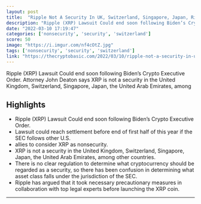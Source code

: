 ```yaml
---
layout: post
title:  "Ripple Not A Security In UK, Switzerland, Singapore, Japan, Ripple Lawsuit May End Soon Following Biden’s Crypto Order"
description: "Ripple (XRP) Lawsuit Could end soon following Biden’s Crypto Executive Order. Attorney John Deaton says XRP is not a security in the United Kingdom, Switzerland, Singapore, Japan, the United Arab Emirates, among"
date: "2022-03-10 17:19:47"
categories: ['nonsecurity', 'security', 'switzerland']
score: 50
image: "https://i.imgur.com/nf4cOtZ.jpg"
tags: ['nonsecurity', 'security', 'switzerland']
link: "https://thecryptobasic.com/2022/03/10/ripple-not-a-security-in-uk-switzerland-singapore-japan-ripple-lawsuit-may-end-soon-following-bidens-crypto-order/"
---
```


Ripple (XRP) Lawsuit Could end soon following Biden’s Crypto Executive Order. Attorney John Deaton says XRP is not a security in the United Kingdom, Switzerland, Singapore, Japan, the United Arab Emirates, among

## Highlights

- Ripple (XRP) Lawsuit Could end soon following Biden’s Crypto Executive Order.
- Lawsuit could reach settlement before end of first half of this year if the SEC follows other U.S.
- allies to consider XRP as nonsecurity.
- XRP is not a security in the United Kingdom, Switzerland, Singapore, Japan, the United Arab Emirates, among other countries.
- There is no clear regulation to determine what cryptocurrency should be regarded as a security, so there has been confusion in determining what asset class falls under the jurisdiction of the SEC.
- Ripple has argued that it took necessary precautionary measures in collaboration with top legal experts before launching the XRP coin.

---
